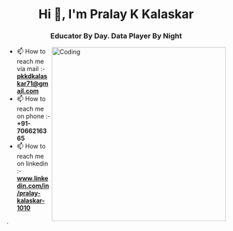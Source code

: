 <h1 align="center">Hi 👋, I'm Pralay K Kalaskar</h1>
<h3 align="center">Educator By Day. Data Player By Night</h3>

<img align="right" alt="Coding" width="400" src="https://cdn.dribbble.com/users/1162077/screenshots/3848914/programmer.gif">


- 📫 How to reach me via mail :- **pkkdkalaskar71@gmail.com**
- 📫 How to reach me on phone :- **+91-7066216365**
- 📫 How to reach me on linkedin :- **www.linkedin.com/in/pralay-kalaskar-1010**

.
